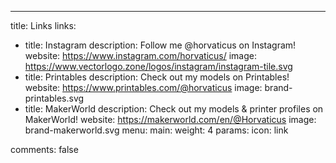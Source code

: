 ---
title: Links
links:
  - title: Instagram
    description: Follow me @horvaticus on Instagram!
    website: https://www.instagram.com/horvaticus/
    image: https://www.vectorlogo.zone/logos/instagram/instagram-tile.svg
  - title: Printables
    description: Check out my models on Printables!
    website: https://www.printables.com/@horvaticus
    image: brand-printables.svg
  - title: MakerWorld
    description: Check out my models & printer profiles on MakerWorld!
    website: https://makerworld.com/en/@Horvaticus
    image: brand-makerworld.svg
menu:
    main: 
        weight: 4
        params:
            icon: link

comments: false